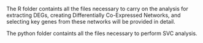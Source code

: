 The R folder containts all the files necessary to carry on the analysis  for extracting DEGs, creating Differentially Co-Expressed Networks, and selecting key genes from these networks will be provided in detail.


The python folder containts all the files necessary to perform SVC analysis.

